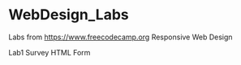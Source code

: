 # WebDesign_Labs
Labs from https://www.freecodecamp.org Responsive Web Design

Lab1 Survey HTML Form
